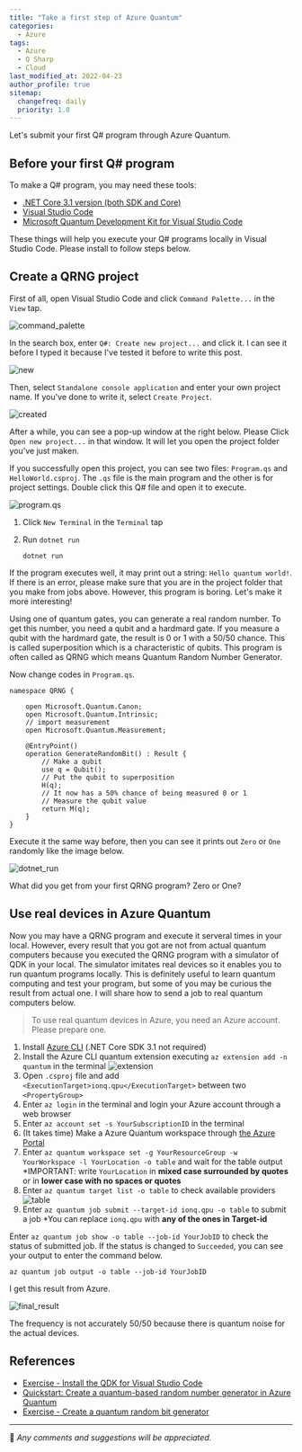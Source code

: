 ```yaml
---
title: "Take a first step of Azure Quantum"
categories:
  - Azure
tags:
  - Azure
  - Q Sharp
  - Cloud
last_modified_at: 2022-04-23
author_profile: true
sitemap:
  changefreq: daily
  priority: 1.0
---
```


Let's submit your first Q# program through Azure Quantum.

## Before your first Q# program

To make a Q# program, you may need these tools:

- [.NET Core 3.1 version (both SDK and Core)](https://dotnet.microsoft.com/en-us/download/dotnet/3.1)
- [Visual Studio Code](https://code.visualstudio.com/download)
- [Microsoft Quantum Development Kit for Visual Studio Code](https://marketplace.visualstudio.com/items?itemName=quantum.quantum-devkit-vscode)

These things will help you execute your Q# programs locally in Visual Studio Code. Please install to follow steps below.

## Create a QRNG project

First of all, open Visual Studio Code and click `Command Palette...` in the `View` tap.

![command_palette](https://user-images.githubusercontent.com/62553200/164894678-73142f01-760b-4c83-a562-1d5dff0ea1c1.png)

In the search box, enter `Q#: Create new project...` and click it.
I can see it before I typed it because I've tested it before to write this post.

![new](https://user-images.githubusercontent.com/62553200/164894677-9da8f88e-4c01-4161-8f65-c792b616d474.png)

Then, select `Standalone console application` and enter your own project name. If you've done to write it, select `Create Project`.

![created](https://user-images.githubusercontent.com/62553200/164894675-c15d7ab4-6919-49ff-abf8-da53fe825e36.png)

After a while, you can see a pop-up window at the right below.
Please Click `Open new project...` in that window.
It will let you open the project folder you've just maken.

If you successfully open this project, you can see two files: `Program.qs` and `HelloWorld.csproj`.
The `.qs` file is the main program and the other is for project settings.
Double click this Q# file and open it to execute.

![program.qs](https://user-images.githubusercontent.com/62553200/164894674-e27c70b8-79be-4cc5-bd23-71e35c984c91.png)

1. Click `New Terminal` in the `Terminal` tap
2. Run `dotnet run`

	```
	dotnet run
	```

If the program executes well, it may print out a string: `Hello quantum world!`.
If there is an error, please make sure that you are in the project folder that you make from jobs above.
However, this program is boring. Let's make it more interesting!

Using one of quantum gates, you can generate a real random number.
To get this number, you need a qubit and a hardmard gate.
If you measure a qubit with the hardmard gate, the result is 0 or 1 with a 50/50 chance.
This is called superposition which is a characteristic of qubits.
This program is often called as QRNG which means Quantum Random Number Generator.

Now change codes in `Program.qs`.

```qsharp
namespace QRNG {

    open Microsoft.Quantum.Canon;
    open Microsoft.Quantum.Intrinsic;
    // import measurement
    open Microsoft.Quantum.Measurement;
    
    @EntryPoint()
    operation GenerateRandomBit() : Result {
        // Make a qubit
        use q = Qubit();
        // Put the qubit to superposition
        H(q);
        // It now has a 50% chance of being measured 0 or 1
        // Measure the qubit value
        return M(q);
    }
}
```

Execute it the same way before, then you can see it prints out `Zero` or `One` randomly like the image below.

![dotnet_run](https://user-images.githubusercontent.com/62553200/164894681-de35531c-2f4d-4f83-a595-0a8e0e412e33.png)

What did you get from your first QRNG program? Zero or One?

## Use real devices in Azure Quantum

Now you may have a QRNG program and execute it serveral times in your local.
However, every result that you got are not from actual quantum computers because you executed the QRNG program with a simulator of QDK in your local.
The simulator imitates real devices so it enables you to run quantum programs locally.
This is definitely useful to learn quantum computing and test your program, but some of you may be curious the result from actual one.
I will share how to send a job to real quantum computers below.

> To use real quantum devices in Azure, you need an Azure account. Please prepare one.

1. Install [Azure CLI](https://docs.microsoft.com/en-us/cli/azure/install-azure-cli) (.NET Core SDK 3.1 not required)
2. Install the Azure CLI quantum extension executing `az extension add -n quantum` in the terminal
  ![extension](https://user-images.githubusercontent.com/62553200/164894671-88870777-c57b-449b-9808-6807ba3a7a7f.png)
4. Open `.csproj` file and add `<ExecutionTarget>ionq.qpu</ExecutionTarget>` between two `<PropertyGroup>`
5. Enter `az login` in the terminal and login your Azure account through a web browser
6. Enter `az account set -s YourSubscriptionID` in the terminal
7. (It takes time) Make a Azure Quantum workspace through [the Azure Portal](https://azure.microsoft.com/en-us/features/azure-portal/)
8. Enter `az quantum workspace set -g YourResourceGroup -w YourWorkspace -l YourLocation -o table` and wait for the table output *IMPORTANT: write `YourLocation` in **mixed case surrounded by quotes** or in **lower case with no spaces or quotes**
10. Enter `az quantum target list -o table` to check available providers
  ![table](https://user-images.githubusercontent.com/62553200/164894680-a6d3e1a0-37bd-4420-b688-99fe6577bd82.png)
11. Enter `az quantum job submit --target-id ionq.qpu -o table` to submit a job *You can replace `ionq.qpu` with **any of the ones in Target-id**

Enter `az quantum job show -o table --job-id YourJobID` to check the status of submitted job.
If the status is changed to `Succeeded`, you can see your output to enter the command below.

```
az quantum job output -o table --job-id YourJobID
```

I get this result from Azure.

![final_result](https://user-images.githubusercontent.com/62553200/164894679-b35d4ffb-959a-4537-804e-8b9b68c11a99.png)

The frequency is not accurately 50/50 because there is quantum noise for the actual devices.

## References

- [Exercise - Install the QDK for Visual Studio Code](https://docs.microsoft.com/en-us/learn/modules/qsharp-create-first-quantum-development-kit/2-install-quantum-development-kit-code)
- [Quickstart: Create a quantum-based random number generator in Azure Quantum](https://docs.microsoft.com/en-us/azure/quantum/quickstart-microsoft-qc?pivots=platform-ionq)
- [Exercise - Create a quantum random bit generator](https://docs.microsoft.com/en-us/learn/modules/qsharp-create-first-quantum-development-kit/3-random-bit-generator)

---

💬 _Any comments and suggestions will be appreciated._
